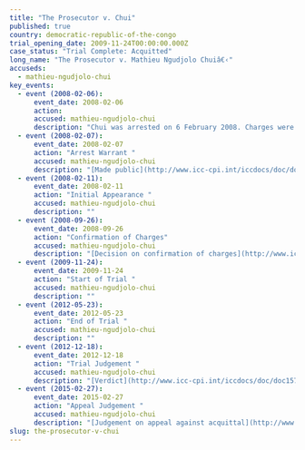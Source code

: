 ```yaml
---
title: "The Prosecutor v. Chui"
published: true
country: democratic-republic-of-the-congo
trial_opening_date: 2009-11-24T00:00:00.000Z
case_status: "Trial Complete: Acquitted"
long_name: "The Prosecutor v. Mathieu Ngudjolo Chuiâ€‹"
accuseds:
  - mathieu-ngudjolo-chui
key_events:
  - event (2008-02-06):
      event_date: 2008-02-06
      action:
      accused: mathieu-ngudjolo-chui
      description: "Chui was arrested on 6 February 2008. Charges were confirmed against him on September 26, 2008. The Appeals Chamber confirmed Trial Chamber IIâ€™s decision of December 18, 2012 acquitting Chui of charges of crimes against humanity on February 27, 2015."
  - event (2008-02-07):
      event_date: 2008-02-07
      action: "Arrest Warrant "
      accused: mathieu-ngudjolo-chui
      description: "[Made public](http://www.icc-cpi.int/iccdocs/doc/doc453054.PDF)"
  - event (2008-02-11):
      event_date: 2008-02-11
      action: "Initial Appearance "
      accused: mathieu-ngudjolo-chui
      description: ""
  - event (2008-09-26):
      event_date: 2008-09-26
      action: "Confirmation of Charges"
      accused: mathieu-ngudjolo-chui
      description: "[Decision on confirmation of charges](http://www.icc-cpi.int/iccdocs/doc/doc571253.pdf)"
  - event (2009-11-24):
      event_date: 2009-11-24
      action: "Start of Trial "
      accused: mathieu-ngudjolo-chui
      description: ""
  - event (2012-05-23):
      event_date: 2012-05-23
      action: "End of Trial "
      accused: mathieu-ngudjolo-chui
      description: ""
  - event (2012-12-18):
      event_date: 2012-12-18
      action: "Trial Judgement "
      accused: mathieu-ngudjolo-chui
      description: "[Verdict](http://www.icc-cpi.int/iccdocs/doc/doc1579080.pdf)"
  - event (2015-02-27):
      event_date: 2015-02-27
      action: "Appeal Judgement "
      accused: mathieu-ngudjolo-chui
      description: "[Judgement on appeal against acquittal](http://www.icc-cpi.int/iccdocs/doc/doc1957802.pdf)"
slug: the-prosecutor-v-chui
---
```

